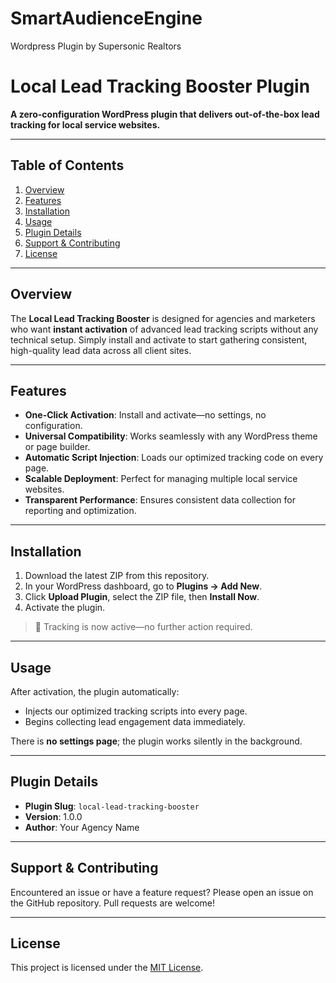 # SmartAudienceEngine
Wordpress Plugin by Supersonic Realtors

# Local Lead Tracking Booster Plugin

**A zero-configuration WordPress plugin that delivers out-of-the-box lead tracking for local service websites.**

---

## Table of Contents

1. [Overview](#overview)
2. [Features](#features)
3. [Installation](#installation)
4. [Usage](#usage)
5. [Plugin Details](#plugin-details)
6. [Support & Contributing](#support--contributing)
7. [License](#license)

---

## Overview

The **Local Lead Tracking Booster** is designed for agencies and marketers who want **instant activation** of advanced lead tracking scripts without any technical setup. Simply install and activate to start gathering consistent, high-quality lead data across all client sites.

---

## Features

* **One-Click Activation**: Install and activate—no settings, no configuration.
* **Universal Compatibility**: Works seamlessly with any WordPress theme or page builder.
* **Automatic Script Injection**: Loads our optimized tracking code on every page.
* **Scalable Deployment**: Perfect for managing multiple local service websites.
* **Transparent Performance**: Ensures consistent data collection for reporting and optimization.

---

## Installation

1. Download the latest ZIP from this repository.
2. In your WordPress dashboard, go to **Plugins → Add New**.
3. Click **Upload Plugin**, select the ZIP file, then **Install Now**.
4. Activate the plugin.

> 🎉 Tracking is now active—no further action required.

---

## Usage

After activation, the plugin automatically:

* Injects our optimized tracking scripts into every page.
* Begins collecting lead engagement data immediately.

There is **no settings page**; the plugin works silently in the background.

---

## Plugin Details

* **Plugin Slug**: `local-lead-tracking-booster`
* **Version**: 1.0.0
* **Author**: Your Agency Name

---

## Support & Contributing

Encountered an issue or have a feature request? Please open an issue on the GitHub repository. Pull requests are welcome!

---

## License

This project is licensed under the [MIT License](LICENSE).

